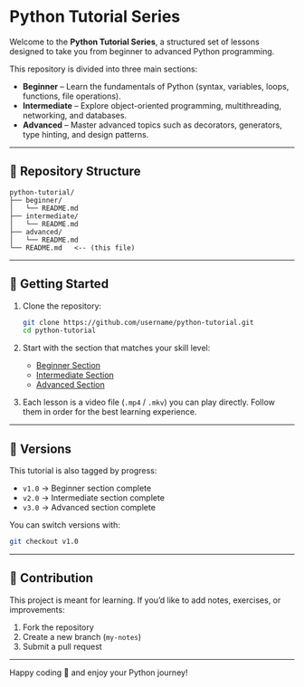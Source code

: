 # Python Tutorial Series

Welcome to the **Python Tutorial Series**, a structured set of lessons designed to take you from beginner to advanced Python programming.

This repository is divided into three main sections:

* **Beginner** – Learn the fundamentals of Python (syntax, variables, loops, functions, file operations).
* **Intermediate** – Explore object-oriented programming, multithreading, networking, and databases.
* **Advanced** – Master advanced topics such as decorators, generators, type hinting, and design patterns.

---

## 📂 Repository Structure

```
python-tutorial/
├── beginner/
│   └── README.md
├── intermediate/
│   └── README.md
├── advanced/
│   └── README.md
└── README.md   <-- (this file)
```

---

## 🚀 Getting Started

1. Clone the repository:

   ```bash
   git clone https://github.com/username/python-tutorial.git
   cd python-tutorial
   ```

2. Start with the section that matches your skill level:

   * [Beginner Section](./beginner/README.md)
   * [Intermediate Section](./intermediate/README.md)
   * [Advanced Section](./advanced/README.md)

3. Each lesson is a video file (`.mp4` / `.mkv`) you can play directly. Follow them in order for the best learning experience.

---

## 🔖 Versions

This tutorial is also tagged by progress:

* `v1.0` → Beginner section complete
* `v2.0` → Intermediate section complete
* `v3.0` → Advanced section complete

You can switch versions with:

```bash
git checkout v1.0
```

---

## 🙌 Contribution

This project is meant for learning. If you’d like to add notes, exercises, or improvements:

1. Fork the repository
2. Create a new branch (`my-notes`)
3. Submit a pull request

---

Happy coding 🎉 and enjoy your Python journey!
